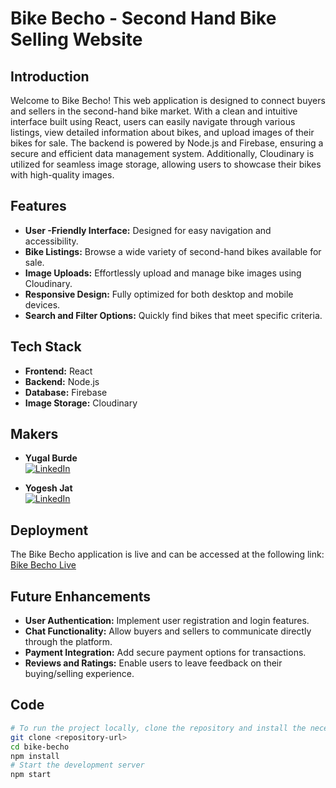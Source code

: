 # Bike Becho - Second Hand Bike Selling Website

## Introduction
Welcome to Bike Becho! This web application is designed to connect buyers and sellers in the second-hand bike market. With a clean and intuitive interface built using React, users can easily navigate through various listings, view detailed information about bikes, and upload images of their bikes for sale. The backend is powered by Node.js and Firebase, ensuring a secure and efficient data management system. Additionally, Cloudinary is utilized for seamless image storage, allowing users to showcase their bikes with high-quality images.

## Features
- **User -Friendly Interface:** Designed for easy navigation and accessibility.
- **Bike Listings:** Browse a wide variety of second-hand bikes available for sale.
- **Image Uploads:** Effortlessly upload and manage bike images using Cloudinary.
- **Responsive Design:** Fully optimized for both desktop and mobile devices.
- **Search and Filter Options:** Quickly find bikes that meet specific criteria.

## Tech Stack
- **Frontend:** React
- **Backend:** Node.js
- **Database:** Firebase
- **Image Storage:** Cloudinary

## Makers
- **Yugal Burde**  
  [![LinkedIn](https://img.shields.io/badge/-LinkedIn-blue?style=flat&logo=linkedin)](https://www.linkedin.com/in/yugal-burde-58012a256/)
  
- **Yogesh Jat**  
  [![LinkedIn](https://img.shields.io/badge/-LinkedIn-blue?style=flat&logo=linkedin)](https://www.linkedin.com/in/yogesh-jat-94590728b/)

## Deployment
The Bike Becho application is live and can be accessed at the following link: [Bike Becho Live](https://bike-becho.vercel.app/)

## Future Enhancements
- **User  Authentication:** Implement user registration and login features.
- **Chat Functionality:** Allow buyers and sellers to communicate directly through the platform.
- **Payment Integration:** Add secure payment options for transactions.
- **Reviews and Ratings:** Enable users to leave feedback on their buying/selling experience.

## Code
```bash
# To run the project locally, clone the repository and install the necessary packages.
git clone <repository-url>
cd bike-becho
npm install
# Start the development server
npm start
